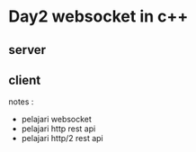 # Day2 websocket in c++

## server

## client

notes :
* pelajari websocket
* pelajari http rest api
* pelajari http/2 rest api